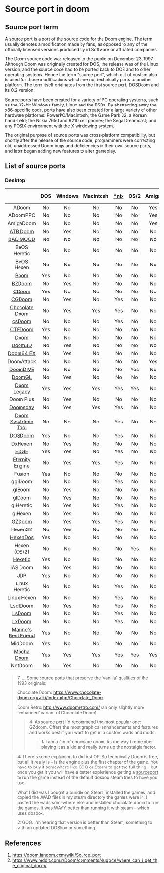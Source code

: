 # Source port in doom

## Source port term

A source port is a port of the source code for the Doom engine. The term usually denotes a modification made by fans, as opposed to any of the officially licensed versions produced by id Software or affiliated companies.

The Doom source code was released to the public on December 23, 1997. Although Doom was originally created for DOS, the release was of the Linux version, and the source code had to be ported back to DOS and to other operating systems. Hence the term "source port", which out of custom also is used for those modifications which are not technically ports to another platform. The term itself originates from the first source port, DOSDoom and its 0.2 version.

Source ports have been created for a variety of PC operating systems, such as the 32-bit Windows family, Linux and the BSDs. By abstracting away the x86-specific code, ports have also been created for a large variety of other hardware platforms: PowerPC/Macintosh; the Game Park 32, a Korean hand-held; the Nokia 7650 and 9210 cell phones; the Sega Dreamcast; and any POSIX environment with the X windowing system.

The original purpose of source ports was cross-platform compatibility, but shortly after the release of the source code, programmers were correcting old, unaddressed Doom bugs and deficiencies in their own source ports, and later began adding new features to alter gameplay.

## List of source ports

### Desktop

|                                                              | DOS  | Windows | Macintosh | [*nix](http://en.wikipedia.org/wiki/Unix-like) | OS/2 | Amiga | Atari TOS | Atari MiNT | BeOS |
| :----------------------------------------------------------: | :--: | :-----: | :-------: | :--------------------------------------------: | :--: | :---: | :-------: | :--------: | ---- |
|                            ADoom                             |  No  |   No    |    No     |                       No                       |  No  |  Yes  |    No     |     No     | No   |
|                           ADoomPPC                           |  No  |   No    |    No     |                       No                       |  No  |  Yes  |    No     |     No     | No   |
|                          AmigaDoom                           |  No  |   No    |    No     |                       No                       |  No  |  Yes  |    No     |     No     | No   |
|      [ATB Doom](https://doom.fandom.com/wiki/ATB_Doom)       |  No  |   Yes   |    No     |                       No                       |  No  |  No   |    No     |     No     | No   |
|      [BAD MOOD](https://doom.fandom.com/wiki/BAD_MOOD)       |  No  |   No    |    No     |                       No                       |  No  |  No   |    Yes    |     No     | No   |
|                         BeOS Heretic                         |  No  |   No    |    No     |                       No                       |  No  |  No   |    No     |     No     | Yes  |
|                          BeOS Hexen                          |  No  |   No    |    No     |                       No                       |  No  |  No   |    No     |     No     | Yes  |
|          [Boom](https://doom.fandom.com/wiki/Boom)           | Yes  |   No    |    No     |                       No                       |  No  |  No   |    No     |     No     | No   |
|        [BZDoom](https://doom.fandom.com/wiki/BZDoom)         |  No  |   Yes   |    No     |                       No                       |  No  |  No   |    No     |     No     | No   |
|         [CDoom](https://doom.fandom.com/wiki/CDoom)          | Yes  |   No    |    No     |                       No                       |  No  |  No   |    No     |     No     | No   |
|        [CGDoom](https://doom.fandom.com/wiki/CGDoom)         |  No  |   Yes   |    No     |                      Yes                       |  No  |  No   |    No     |     No     | No   |
| [Chocolate Doom](https://doom.fandom.com/wiki/Chocolate_Doom) |  No  |   Yes   |    Yes    |                      Yes                       |  No  |  No   |    No     |     No     | No   |
|        [csDoom](https://doom.fandom.com/wiki/CsDoom)         |  No  |   No    |    No     |                      Yes                       |  No  |  No   |    No     |     No     | No   |
|       [CTFDoom](https://doom.fandom.com/wiki/CTFDoom)        | Yes  |   No    |    No     |                       No                       |  No  |  No   |    No     |     No     | No   |
|          [Doom](https://doom.fandom.com/wiki/Doom)           |  No  |   No    |    No     |                       No                       |  No  |  No   |    No     |     No     | Yes  |
|        [Doom3D](https://doom.fandom.com/wiki/Doom3D)         |  No  |   Yes   |    No     |                       No                       |  No  |  No   |    No     |     No     | No   |
|     [Doom64 EX](https://doom.fandom.com/wiki/Doom64_EX)      |  No  |   Yes   |    No     |                       No                       |  No  |  No   |    No     |     No     | No   |
|                          DoomAttack                          |  No  |   No    |    No     |                       No                       |  No  |  Yes  |    No     |     No     | No   |
|      [DoomDIVE](https://doom.fandom.com/wiki/DoomDIVE)       |  No  |   No    |    No     |                       No                       | Yes  |  No   |    No     |     No     | No   |
|        [DoomGL](https://doom.fandom.com/wiki/DoomGL)         |  No  |   Yes   |    No     |                       No                       |  No  |  No   |    No     |     No     | No   |
|   [Doom Legacy](https://doom.fandom.com/wiki/Doom_Legacy)    | Yes  |   Yes   |    Yes    |                      Yes                       | Yes  |  No   |    No     |     No     | No   |
|                          Doom Plus                           |  No  |   Yes   |    No     |                       No                       |  No  |  No   |    No     |     No     | No   |
|      [Doomsday](https://doom.fandom.com/wiki/Doomsday)       |  No  |   Yes   |    Yes    |                      Yes                       |  No  |  No   |    No     |     No     | No   |
| [Doom SysAdmin Tool](https://doom.fandom.com/wiki/Doom_SysAdmin_Tool) |  No  |   No    |    No     |                      Yes                       |  No  |  No   |    No     |     No     | No   |
|       [DOSDoom](https://doom.fandom.com/wiki/DOSDoom)        | Yes  |   No    |    No     |                      Yes                       |  No  |  No   |    No     |     No     | No   |
|                           DxHexen                            |  No  |   Yes   |    No     |                       No                       |  No  |  No   |    No     |     No     | No   |
|          [EDGE](https://doom.fandom.com/wiki/EDGE)           | Yes  |   Yes   |    No     |                      Yes                       |  No  |  No   |    No     |     No     | No   |
| [Eternity Engine](https://doom.fandom.com/wiki/Eternity_Engine) |  No  |   Yes   |    Yes    |                      Yes                       |  No  |  No   |    No     |     No     | No   |
|        [Fusion](https://doom.fandom.com/wiki/Fusion)         | Yes  |   No    |    No     |                       No                       |  No  |  No   |    No     |     No     | No   |
|                           ggiDoom                            |  No  |   No    |    No     |                      Yes                       |  No  |  No   |    No     |     No     | No   |
|                            glBoom                            |  No  |   Yes   |    No     |                       No                       |  No  |  No   |    No     |     No     | No   |
|        [glDoom](https://doom.fandom.com/wiki/GlDoom)         |  No  |   Yes   |    No     |                       No                       |  No  |  No   |    No     |     No     | No   |
|                          glHeretic                           |  No  |   Yes   |    No     |                      Yes                       |  No  |  No   |    No     |     No     | No   |
|                           glHexen                            |  No  |   Yes   |    No     |                       No                       |  No  |  No   |    No     |     No     | No   |
|        [GZDoom](https://doom.fandom.com/wiki/GZDoom)         |  No  |   Yes   |    Yes    |                      Yes                       |  No  |  No   |    No     |     No     | No   |
|                           Hexen32                            |  No  |   Yes   |    No     |                       No                       |  No  |  No   |    No     |     No     | No   |
|      [HexenDos](https://doom.fandom.com/wiki/HexenDos)       | Yes  |   No    |    No     |                       No                       |  No  |  No   |    No     |     No     | No   |
|                         Hexen (OS/2)                         |  No  |   No    |    No     |                       No                       | Yes  |  No   |    No     |     No     | No   |
|       [Hexetic](https://doom.fandom.com/wiki/Hexetic)        | Yes  |   No    |    No     |                       No                       |  No  |  No   |    No     |     No     | No   |
|                           IAS Doom                           |  No  |   Yes   |    No     |                       No                       |  No  |  No   |    No     |     No     | No   |
|                             JDP                              | Yes  |   No    |    No     |                       No                       |  No  |  No   |    No     |     No     | No   |
|                        Linux Heretic                         |  No  |   No    |    No     |                      Yes                       |  No  |  No   |    No     |     No     | No   |
|                         Linux Hexen                          |  No  |   No    |    No     |                      Yes                       |  No  |  No   |    No     |     No     | No   |
|                           LsdlDoom                           |  No  |   Yes   |    No     |                      Yes                       |  No  |  No   |    No     |     No     | No   |
|        [LsDoom](https://doom.fandom.com/wiki/LsDoom)         |  No  |   No    |    No     |                      Yes                       |  No  |  No   |    No     |     No     | No   |
|        [LxDoom](https://doom.fandom.com/wiki/LxDoom)         |  No  |   No    |    No     |                      Yes                       |  No  |  No   |    No     |     No     | No   |
| [Marine's Best Friend](https://doom.fandom.com/wiki/Marine's_Best_Friend) | Yes  |   No    |    No     |                       No                       |  No  |  No   |    No     |     No     | No   |
|                           MidDoom                            | Yes  |   No    |    No     |                       No                       |  No  |  No   |    No     |     No     | No   |
|    [Mocha Doom](https://doom.fandom.com/wiki/Mocha_Doom)     | Yes  |   Yes   |    Yes    |                      Yes                       | Yes  |  Yes  |    Yes    |    Yes     | Yes  |
|                           NetDoom                            |  No  |   Yes   |    No     |                       No                       |  No  |  No   |    No     |     No     | No   |

> 7: ...
> Some source ports that preserve the 'vanilla' qualities of the 1993 originals:
>
> Chocolate Doom: https://www.chocolate-doom.org/wiki/index.php/Chocolate_Doom
>
> Doom Retro: http://www.doomretro.com/ (an only slightly more 'enhanced' variant of Chocolate Doom)
>
> > 4: As source port I'd recommend the most popular one: GZdoom. Offers the most graphical enhancements and features and works best if you want to get into custom wads and mods
> >
> > > 1: I am a fan of chocolate doom. Its the way I remember playing it as a kid and really turns up the nostalgia factor.

> 4: There's some explaining to do first OP. So technically Doom is free, but all it really is - is the engine plus the first chapter of the game. You have to buy it somewhere like GOG or Steam to get the full thing - but once you get it you will have a better expierience getting a <u>sourceport</u> to run the game instead of the default dosbox steam tries to have you use.
>
> What I did was I bought a bundle on Steam, installed the games, and copied the .WAD files in my steam directory the games were in. I pasted the wads somewhere else and installed chocolate doom to run the games. It was WAYY better than running it with steam - which uses dosbox.

> 2: GOG. I'm hearing that version is better than Steam, something to with an updated DOSbox or something.

## References

1. https://doom.fandom.com/wiki/Source_port
2. https://www.reddit.com/r/Doom/comments/4ugb4e/where_can_i_get_the_original_doom/
